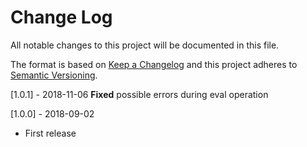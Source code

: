 # Change Log
All notable changes to this project will be documented in this file.

The format is based on [Keep a Changelog](http://keepachangelog.com/)
and this project adheres to [Semantic Versioning](http://semver.org/).

[1.0.1] - 2018-11-06
**Fixed** possible errors during eval operation

[1.0.0] - 2018-09-02
- First release